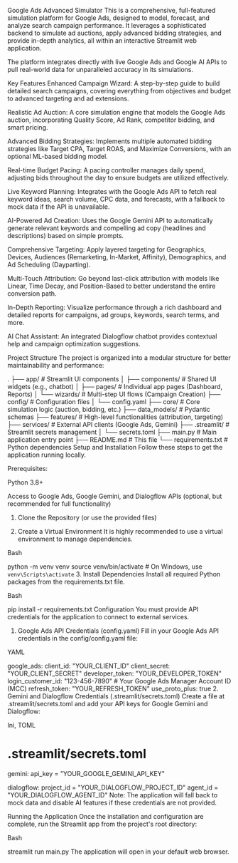 Google Ads Advanced Simulator
This is a comprehensive, full-featured simulation platform for Google Ads, designed to model, forecast, and analyze search campaign performance. It leverages a sophisticated backend to simulate ad auctions, apply advanced bidding strategies, and provide in-depth analytics, all within an interactive Streamlit web application.

The platform integrates directly with live Google Ads and Google AI APIs to pull real-world data for unparalleled accuracy in its simulations.

Key Features
Enhanced Campaign Wizard: A step-by-step guide to build detailed search campaigns, covering everything from objectives and budget to advanced targeting and ad extensions.

Realistic Ad Auction: A core simulation engine that models the Google Ads auction, incorporating Quality Score, Ad Rank, competitor bidding, and smart pricing.

Advanced Bidding Strategies: Implements multiple automated bidding strategies like Target CPA, Target ROAS, and Maximize Conversions, with an optional ML-based bidding model.

Real-time Budget Pacing: A pacing controller manages daily spend, adjusting bids throughout the day to ensure budgets are utilized effectively.

Live Keyword Planning: Integrates with the Google Ads API to fetch real keyword ideas, search volume, CPC data, and forecasts, with a fallback to mock data if the API is unavailable.

AI-Powered Ad Creation: Uses the Google Gemini API to automatically generate relevant keywords and compelling ad copy (headlines and descriptions) based on simple prompts.

Comprehensive Targeting: Apply layered targeting for Geographics, Devices, Audiences (Remarketing, In-Market, Affinity), Demographics, and Ad Scheduling (Dayparting).

Multi-Touch Attribution: Go beyond last-click attribution with models like Linear, Time Decay, and Position-Based to better understand the entire conversion path.

In-Depth Reporting: Visualize performance through a rich dashboard and detailed reports for campaigns, ad groups, keywords, search terms, and more.

AI Chat Assistant: An integrated Dialogflow chatbot provides contextual help and campaign optimization suggestions.

Project Structure
The project is organized into a modular structure for better maintainability and performance:

.
├── app/                  # Streamlit UI components
│   ├── components/         # Shared UI widgets (e.g., chatbot)
│   ├── pages/              # Individual app pages (Dashboard, Reports)
│   └── wizards/            # Multi-step UI flows (Campaign Creation)
├── config/               # Configuration files
│   └── config.yaml
├── core/                 # Core simulation logic (auction, bidding, etc.)
├── data_models/          # Pydantic schemas
├── features/             # High-level functionalities (attribution, targeting)
├── services/             # External API clients (Google Ads, Gemini)
├── .streamlit/           # Streamlit secrets management
│   └── secrets.toml
├── main.py               # Main application entry point
├── README.md             # This file
└── requirements.txt      # Python dependencies
Setup and Installation
Follow these steps to get the application running locally.

Prerequisites:

Python 3.8+

Access to Google Ads, Google Gemini, and Dialogflow APIs (optional, but recommended for full functionality)

1. Clone the Repository (or use the provided files)

2. Create a Virtual Environment
It is highly recommended to use a virtual environment to manage dependencies.

Bash

python -m venv venv
source venv/bin/activate  # On Windows, use `venv\Scripts\activate`
3. Install Dependencies
Install all required Python packages from the requirements.txt file.

Bash

pip install -r requirements.txt
Configuration
You must provide API credentials for the application to connect to external services.

1. Google Ads API Credentials (config.yaml)
Fill in your Google Ads API credentials in the config/config.yaml file:

YAML

google_ads:
  client_id: "YOUR_CLIENT_ID"
  client_secret: "YOUR_CLIENT_SECRET"
  developer_token: "YOUR_DEVELOPER_TOKEN"
  login_customer_id: "123-456-7890" # Your Google Ads Manager Account ID (MCC)
  refresh_token: "YOUR_REFRESH_TOKEN"
  use_proto_plus: true
2. Gemini and Dialogflow Credentials (.streamlit/secrets.toml)
Create a file at .streamlit/secrets.toml and add your API keys for Google Gemini and Dialogflow:

Ini, TOML

# .streamlit/secrets.toml

gemini:
  api_key = "YOUR_GOOGLE_GEMINI_API_KEY"

dialogflow:
  project_id = "YOUR_DIALOGFLOW_PROJECT_ID"
  agent_id = "YOUR_DIALOGFLOW_AGENT_ID"
Note: The application will fall back to mock data and disable AI features if these credentials are not provided.

Running the Application
Once the installation and configuration are complete, run the Streamlit app from the project's root directory:

Bash

streamlit run main.py
The application will open in your default web browser.